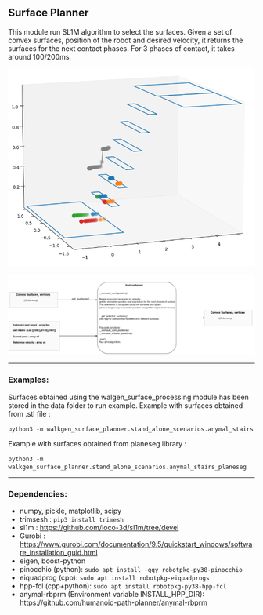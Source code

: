 ## Surface Planner

This module run SL1M algorithm to select the surfaces. Given a set of convex surfaces, position of the robot and desired velocity, it returns the surfaces for the next contact phases. For 3 phases of contact, it takes around 100/200ms.

![](./doc/sl1m_stairs_examples.png)


![](./doc/surface_planner_doc.png)

---
### Examples:

Surfaces obtained using the walgen_surface_processing module has been stored in the data folder to run example.
Example with surfaces obtained from .stl file :
```
python3 -m walkgen_surface_planner.stand_alone_scenarios.anymal_stairs
```

Example with surfaces obtained from planeseg library :
```
python3 -m walkgen_surface_planner.stand_alone_scenarios.anymal_stairs_planeseg
```

---
### Dependencies:

- numpy, pickle, matplotlib, scipy
- trimsesh : ```pip3 install trimesh```
- sl1m : https://github.com/loco-3d/sl1m/tree/devel
- Gurobi : https://www.gurobi.com/documentation/9.5/quickstart_windows/software_installation_guid.html
- eigen, boost-python
- pinocchio (python): ```sudo apt install -qqy robotpkg-py38-pinocchio```
- eiquadprog (cpp): ```sudo apt install robotpkg-eiquadprogs```
- hpp-fcl (cpp+python): ```sudo apt install robotpkg-py38-hpp-fcl```
- anymal-rbprm (Environment variable INSTALL_HPP_DIR): https://github.com/humanoid-path-planner/anymal-rbprm

